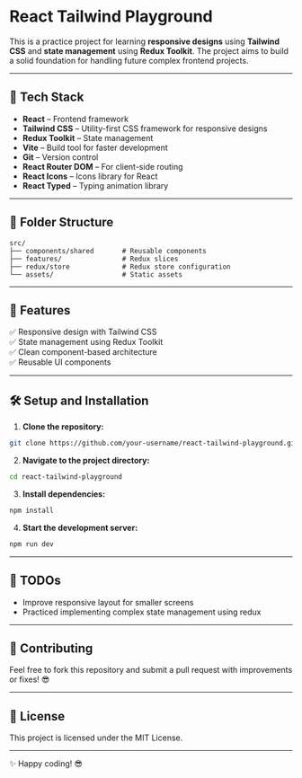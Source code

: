 # React Tailwind Playground

This is a practice project for learning **responsive designs** using **Tailwind CSS** and **state management** using **Redux Toolkit**. The project aims to build a solid foundation for handling future complex frontend projects.

---

## 🚀 Tech Stack
- **React** – Frontend framework  
- **Tailwind CSS** – Utility-first CSS framework for responsive designs  
- **Redux Toolkit** – State management  
- **Vite** – Build tool for faster development  
- **Git** – Version control  
- **React Router DOM** – For client-side routing  
- **React Icons** – Icons library for React  
- **React Typed** – Typing animation library  


---

## 📂 Folder Structure
```
src/
├── components/shared       # Reusable components
├── features/               # Redux slices
├── redux/store             # Redux store configuration
└── assets/                 # Static assets
```

---

## 🎯 Features
✅ Responsive design with Tailwind CSS  
✅ State management using Redux Toolkit  
✅ Clean component-based architecture  
✅ Reusable UI components  

---

## 🛠️ Setup and Installation
1. **Clone the repository:**
```bash
git clone https://github.com/your-username/react-tailwind-playground.git
```

2. **Navigate to the project directory:**
```bash
cd react-tailwind-playground
```

3. **Install dependencies:**
```bash
npm install
```

4. **Start the development server:**
```bash
npm run dev
```

---

## 🚧 TODOs
- Improve responsive layout for smaller screens  
- Practiced implementing complex state management using redux

---

## 🙌 Contributing
Feel free to fork this repository and submit a pull request with improvements or fixes! 😎

---

## 📝 License
This project is licensed under the MIT License.

---

✨ Happy coding! 😎

